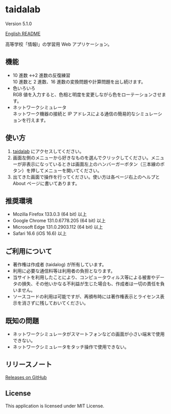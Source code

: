 # taidalab

Version 5.1.0

[English README](README.md)

高等学校「情報&#8544;」の学習用 Web アプリケーション。

## 機能

- 10 進数 ↔2 進数の反復練習  
   10 進数と 2 進数、16 進数の変換問題や計算問題を出し続けます。
- 色いろいろ  
   RGB 値を入力すると、色相と明度を変更しながら色をローテーションさせます。
- ネットワークシミュレータ  
   ネットワーク機器の接続と IP アドレスによる通信の簡易的なシミュレーションを行えます。

## 使い方

1. [taidalab](https://taidalog.github.io/taidalab/) にアクセスしてください。
1. 画面左側のメニューから好きなものを選んでクリックしてください。メニューが非表示になっているときは画面左上のハンバーガーボタン（三本線のボタン）を押してメニューを開いてください。
1. 出てきた画面で操作を行ってください。使い方は各ページ右上のヘルプと About ページに書いてあります。

## 推奨環境

- Mozilla Firefox 133.0.3 (64 bit) 以上
- Google Chrome 131.0.6778.205 (64 bit) 以上
- Microsoft Edge 131.0.2903.112 (64 bit) 以上
- Safari 16.6 (iOS 16.6) 以上

## ご利用について

- 著作権は作成者 (taidalog) が所有しています。
- 利用に必要な通信料等は利用者の負担となります。
- 当サイトを利用したことにより、コンピュータウィルス等による被害やデータの損失、その他いかなる不利益が生じた場合も、作成者は一切の責任を負いません。
- ソースコードの利用は可能ですが、再頒布時には著作権表示とライセンス表示を消さずに残しておいてください。

## 既知の問題

- ネットワークシミュレータがスマートフォンなどの画面が小さい端末で使用できない。
- ネットワークシミュレータをタッチ操作で使用できない。

## リリースノート

[Releases on GitHub](https://github.com/taidalog/taidalab/releases)

## License

This application is licensed under MIT License.
